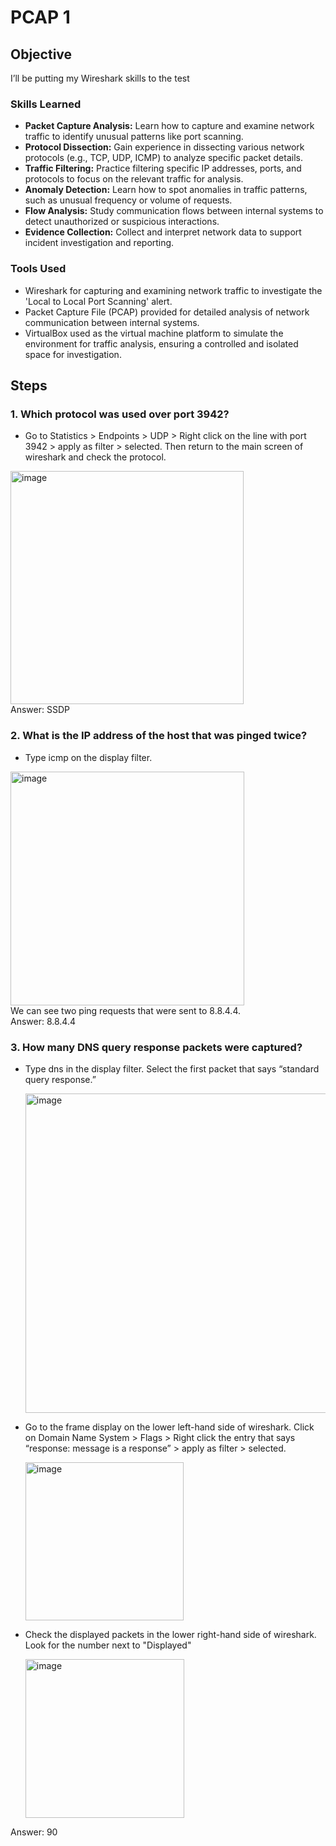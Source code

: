# PCAP 1

## Objective

I’ll be putting my Wireshark skills to the test

### Skills Learned

- **Packet Capture Analysis:** Learn how to capture and examine network traffic to identify unusual patterns like port scanning.
- **Protocol Dissection:** Gain experience in dissecting various network protocols (e.g., TCP, UDP, ICMP) to analyze specific packet details.
- **Traffic Filtering:** Practice filtering specific IP addresses, ports, and protocols to focus on the relevant traffic for analysis.
- **Anomaly Detection:** Learn how to spot anomalies in traffic patterns, such as unusual frequency or volume of requests.
- **Flow Analysis:** Study communication flows between internal systems to detect unauthorized or suspicious interactions.
- **Evidence Collection:** Collect and interpret network data to support incident investigation and reporting.

### Tools Used

- Wireshark for capturing and examining network traffic to investigate the 'Local to Local Port Scanning' alert.
- Packet Capture File (PCAP) provided for detailed analysis of network communication between internal systems.
- VirtualBox used as the virtual machine platform to simulate the environment for traffic analysis, ensuring a controlled and isolated space for investigation.

## Steps
### 1. Which protocol was used over port 3942?
- Go to Statistics > Endpoints > UDP > Right click on the line with port 3942 > apply as filter > selected. Then return to the main screen of wireshark and check the protocol.
<div><img width="373" alt="image" src="https://github.com/user-attachments/assets/251e8f7e-7a77-4df8-b94e-29e702c7227c" /></div>
<div>Answer: SSDP</div>

### 2. What is the IP address of the host that was pinged twice?
- Type icmp on the display filter.
<div><img width="374" alt="image" src="https://github.com/user-attachments/assets/5fdffdb2-99d4-4b1c-9041-91679e74c2b5" /></div>
<div>We can see two ping requests that were sent to 8.8.4.4.</div>
<div>Answer: 8.8.4.4</div>

### 3. How many DNS query response packets were captured?
- Type dns in the display filter. Select the first packet that says “standard query response.”
  <div><img width="511" alt="image" src="https://github.com/user-attachments/assets/67e727c3-6ff2-4e0c-9e9f-685ae94b979f" /></div>

- Go to the frame display on the lower left-hand side of wireshark. Click on Domain Name System > Flags > Right click the entry that says “response: message is a response” > apply as filter > selected.
  <div><img width="253" alt="image" src="https://github.com/user-attachments/assets/14d28c35-c446-482e-8104-8e1ae1e7fbff" /></div>
  
- Check the displayed packets in the lower right-hand side of wireshark. Look for the number next to "Displayed"
  <div><img width="254" alt="image" src="https://github.com/user-attachments/assets/6f6a9683-f812-4f70-bb48-b14d82081f40" /></div>

<div>Answer: 90</div>



